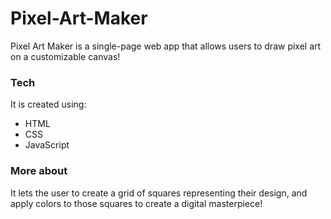 # Pixel-Art-Maker

Pixel Art Maker is a single-page web app that allows users to draw pixel art on a customizable canvas!

### Tech

It is created using:
* HTML
* CSS 
* JavaScript

### More about 

It lets the user to create a grid of squares representing their design, and apply colors to those squares to create a digital masterpiece!
